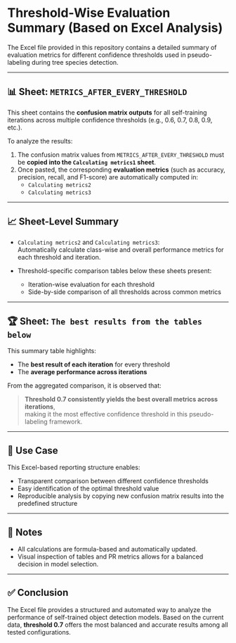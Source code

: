 # Threshold-Wise Evaluation Summary (Based on Excel Analysis)

The Excel file provided in this repository contains a detailed summary of evaluation metrics for different confidence thresholds used in pseudo-labeling during tree species detection.

---

## 📊 Sheet: `METRICS_AFTER_EVERY_THRESHOLD`

This sheet contains the **confusion matrix outputs** for all self-training iterations across multiple confidence thresholds (e.g., 0.6, 0.7, 0.8, 0.9, etc.).

To analyze the results:

1. The confusion matrix values from `METRICS_AFTER_EVERY_THRESHOLD` must be **copied into the `Calculating metrics1` sheet**.
2. Once pasted, the corresponding **evaluation metrics** (such as accuracy, precision, recall, and F1-score) are automatically computed in:
   - `Calculating metrics2`
   - `Calculating metrics3`

---

## 📈 Sheet-Level Summary

- `Calculating metrics2` and `Calculating metrics3`:  
  Automatically calculate class-wise and overall performance metrics for each threshold and iteration.

- Threshold-specific comparison tables below these sheets present:
  - Iteration-wise evaluation for each threshold
  - Side-by-side comparison of all thresholds across common metrics

---

## 🏆 Sheet: `The best results from the tables below`

This summary table highlights:
- The **best result of each iteration** for every threshold
- The **average performance across iterations**

From the aggregated comparison, it is observed that:

> **Threshold 0.7 consistently yields the best overall metrics across iterations**,  
> making it the most effective confidence threshold in this pseudo-labeling framework.

---

## 📌 Use Case

This Excel-based reporting structure enables:
- Transparent comparison between different confidence thresholds
- Easy identification of the optimal threshold value
- Reproducible analysis by copying new confusion matrix results into the predefined structure

---

## 📄 Notes

- All calculations are formula-based and automatically updated.
- Visual inspection of tables and PR metrics allows for a balanced decision in model selection.

---

## ✅ Conclusion

The Excel file provides a structured and automated way to analyze the performance of self-trained object detection models. Based on the current data, **threshold 0.7** offers the most balanced and accurate results among all tested configurations.
